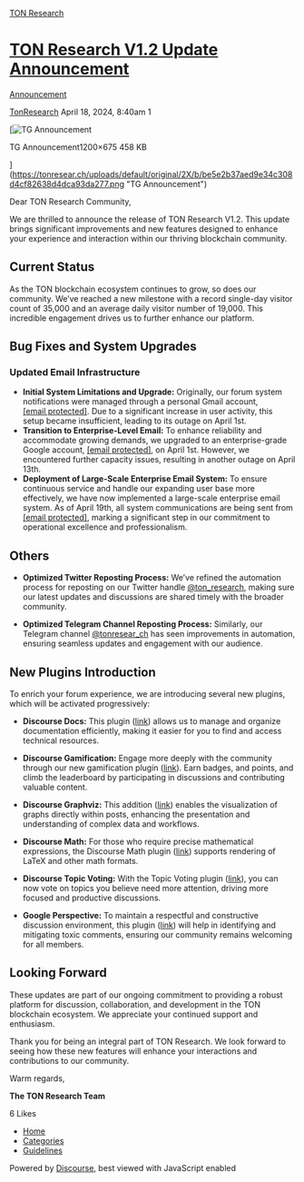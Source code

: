 [TON Research](/)

# [TON Research V1.2 Update Announcement](/t/ton-research-v1-2-update-announcement/11652)

[Announcement](/c/announcement/5) 

    

[TonResearch](https://tonresear.ch/u/TonResearch)   April 18, 2024, 8:40am  1

[![TG Announcement](https://tonresear.ch/uploads/default/optimized/2X/b/be5e2b37aed9e34c308d4cf82638d4dca93da277_2_690x388.png)

TG Announcement1200×675 458 KB

](https://tonresear.ch/uploads/default/original/2X/b/be5e2b37aed9e34c308d4cf82638d4dca93da277.png "TG Announcement")

Dear TON Research Community,

We are thrilled to announce the release of TON Research V1.2. This update brings significant improvements and new features designed to enhance your experience and interaction within our thriving blockchain community.

## [](#current-status-1)Current Status

As the TON blockchain ecosystem continues to grow, so does our community. We’ve reached a new milestone with a record single-day visitor count of 35,000 and an average daily visitor number of 19,000. This incredible engagement drives us to further enhance our platform.

## [](#bug-fixes-and-system-upgrades-2)Bug Fixes and System Upgrades

### [](#updated-email-infrastructure-3)Updated Email Infrastructure

*   **Initial System Limitations and Upgrade:** Originally, our forum system notifications were managed through a personal Gmail account, [\[email protected\]](/cdn-cgi/l/email-protection#13677c7d617660767261707b3d607661657a707653747e727a7f3d707c7e). Due to a significant increase in user activity, this setup became insufficient, leading to its outage on April 1st.
*   **Transition to Enterprise-Level Email:** To enhance reliability and accommodate growing demands, we upgraded to an enterprise-grade Google account, [\[email protected\]](/cdn-cgi/l/email-protection), on April 1st. However, we encountered further capacity issues, resulting in another outage on April 13th.
*   **Deployment of Large-Scale Enterprise Email System:** To ensure continuous service and handle our expanding user base more effectively, we have now implemented a large-scale enterprise email system. As of April 19th, all system communications are being sent from [\[email protected\]](/cdn-cgi/l/email-protection), marking a significant step in our commitment to operational excellence and professionalism.

## [](#others-4)Others

*   **Optimized Twitter Reposting Process:** We’ve refined the automation process for reposting on our Twitter handle [@ton\_research](https://twitter.com/ton_research), making sure our latest updates and discussions are shared timely with the broader community.
    
*   **Optimized Telegram Channel Reposting Process:** Similarly, our Telegram channel [@tonresear\_ch](https://t.me/tonresear_ch) has seen improvements in automation, ensuring seamless updates and engagement with our audience.
    

## [](#new-plugins-introduction-5)New Plugins Introduction

To enrich your forum experience, we are introducing several new plugins, which will be activated progressively:

*   **Discourse Docs:** This plugin ([link](https://www.discourse.org/plugins/docs.html)) allows us to manage and organize documentation efficiently, making it easier for you to find and access technical resources.
    
*   **Discourse Gamification:** Engage more deeply with the community through our new gamification plugin ([link](https://www.discourse.org/plugins/gamification.html)). Earn badges, and points, and climb the leaderboard by participating in discussions and contributing valuable content.
    
*   **Discourse Graphviz:** This addition ([link](https://www.discourse.org/plugins/graphviz.html)) enables the visualization of graphs directly within posts, enhancing the presentation and understanding of complex data and workflows.
    
*   **Discourse Math:** For those who require precise mathematical expressions, the Discourse Math plugin ([link](https://meta.discourse.org/t/discourse-math/65770)) supports rendering of LaTeX and other math formats.
    
*   **Discourse Topic Voting:** With the Topic Voting plugin ([link](https://meta.discourse.org/t/discourse-topic-voting/40121)), you can now vote on topics you believe need more attention, driving more focused and productive discussions.
    
*   **Google Perspective:** To maintain a respectful and constructive discussion environment, this plugin ([link](https://www.discourse.org/plugins/perspective.html)) will help in identifying and mitigating toxic comments, ensuring our community remains welcoming for all members.
    

## [](#looking-forward-6)Looking Forward

These updates are part of our ongoing commitment to providing a robust platform for discussion, collaboration, and development in the TON blockchain ecosystem. We appreciate your continued support and enthusiasm.

Thank you for being an integral part of TON Research. We look forward to seeing how these new features will enhance your interactions and contributions to our community.

Warm regards,

**The TON Research Team**

  6 Likes

*   [Home](/)
*   [Categories](/categories)
*   [Guidelines](/guidelines)

Powered by [Discourse](https://www.discourse.org), best viewed with JavaScript enabled